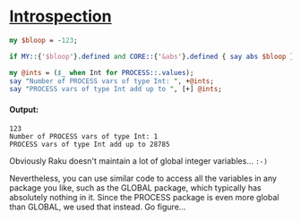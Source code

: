 [1]: https://rosettacode.org/wiki/Introspection

# [Introspection][1]



```perl
my $bloop = -123;

if MY::{'$bloop'}.defined and CORE::{'&abs'}.defined { say abs $bloop }

my @ints = ($_ when Int for PROCESS::.values);
say "Number of PROCESS vars of type Int: ", +@ints;
say "PROCESS vars of type Int add up to ", [+] @ints;
```

#### Output:
```
123
Number of PROCESS vars of type Int: 1
PROCESS vars of type Int add up to 28785
```


Obviously Raku doesn't maintain a lot of global integer variables... `:-)`



Nevertheless, you can use similar code to access all the variables in any package you like,
such as the GLOBAL package, which typically has absolutely nothing in it.  Since the PROCESS package is even more global than GLOBAL, we used that instead.  Go figure...
